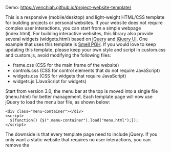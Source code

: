 Demo: https://yenchiah.github.io/project-website-template/

This is a responsive (mobile/desktop) and light-weight HTML/CSS template for building projects or personal websites. If your website does not require complex user interactions, you can start from a simple webpage (index.html). For building interactive websites, this library also provide several widgets (widgets.html) based on [jQuery](https://jquery.com/) and [jQuery UI](https://jqueryui.com/). One example that uses this template is [Smell PGH](http://smellpgh.org). If you would love to keep updating this template, please keep your own style and script in custom.css and custom.js, avoid modifying the following files:
- frame.css (CSS for the main frame of the website)
- controls.css (CSS for control elements that do not require JavaScript)
- widgets.css (CSS for widgets that require JavaScript)
- widgets.js (JavaScript for widgets)

Start from version 3.0, the menu bar at the top is moved into a single file (menu.html) for better management. Each template page will now use jQuery to load the menu bar file, as shown below:
```
<div class="menu-container"></div>
<script>
  $(function() {$(".menu-container").load("menu.html");});
</script>
```
The downside is that every template page need to include jQuery. If you only want a static website that requires no user interactions, you can remove the <script> block and copy the code from the menu file into the menu-container div.
```
<div class="menu-container">
  [everything in the menu.html goes here]
</div>
```
In this way, you can remove the script line that loads jQuery.

This template is tested and worked on:
- Desktop/Mobile Chrome 69.0.3497.100
- Desktop/Mobile Firefox 62.0.3
- Desktop Safari 11.1.2
